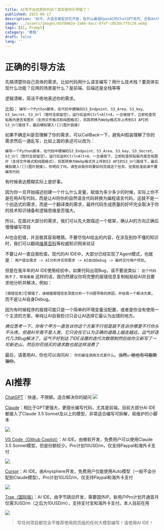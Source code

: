 ```yaml
---
title: AI写不出优质的代码？其实是你引导错了！
published: 2025-06-17
description: '如今，大语言模型百花齐放，有开山鼻祖OpenAI的ChatGPT系列，也有Anthropic开发的代码神器Claude系列。但是，哪怕模型再先进再聪明，如果用它的人使用的方法不对，那再好的模型用起来也是笨笨的'
image: ../assets/images/65f8862e-2a66-4acc-8fef-c8b3dc7f5c29.webp
tags: [AI, Prompt]
category: '教程'
draft: false 
lang: ''
---
```


# 正确的引导方法

先搞清楚你自己具体的需求。比如代码用什么语言编写？用什么技术栈？要具体实现什么功能？应用的场景是什么？是前端、后端还是全栈等等

逻辑清晰，简洁干练地表述你的需求。

比如： `编写一个Python脚本，在代码中硬编码S3_Endpoint、S3_Area、S3_key、S3_Secret、S3_Url（暂时全部留空）。运行后监听Ctrl+Alt+A，一旦被按下，立即检查剪贴板内是否有图片（支持文件格式和纯图格式），将其转换为Webp格式并上传到S3 API的S3_Url路径下，最后模拟键入![](图片链接)`

如果不确定AI是否理解了你的需求，可以CallBack一下，避免AI假装理解了你的需求然后一通乱写，比如上面的表述可以改为：

 `编写一个Python脚本，在代码中硬编码S3_Endpoint、S3_Area、S3_key、S3_Secret、S3_Url（暂时全部留空）。运行后监听Ctrl+Alt+A，一旦被按下，立即检查剪贴板内是否有图片（支持文件格式和纯图格式），将其转换为Webp格式并上传到S3 API的S3_Url路径下，最后模拟键入![](图片链接)。你明白了吗，请告诉我你将要如何完成这个任务，在我批准前请不要编写代码` 

有时候表达模糊实际上是好事。

因为你一旦开始描述创建一个什么什么变量，赋值为多少多少的时候，实际上你不是在用AI写代码，而是让AI将你的自然语言代码转换为编程语言代码，这就不是一个创造式的需求，而是一个翻译类的需求，最终代码生成质量的好坏完全取决于你的技术知识储备和逻辑思维是否强大。

所以，在面对大部分的需求，我们可以先大致描述一个框架，确认AI的方向正确后慢慢编写项目

AI也会犯错，并且极其容易瞎猜。不要尽信AI给出的内容，在涉及到你不懂的知识时，我们可以翻阅[维基百科](https://wikipedia.org)等权威知识网来验证

不要让AI一直自我检查。现代的AI IDE中，大部分已经实现了Agent模式，也就是： `用户提出需求 -> AI分析并实现需求 -> AI自动Debug -> 最终交付用户项目`。

但是在我半年的AI IDE使用经验中，如果代码出现Bug，请不要说类似： `这个代码跑不了，帮我看看` 这样的话，我仍然建议你将完整的报错信息复制粘贴给AI并且要求他分析并解决，例如： 

`[报错信息]它报错了，请根据报错信息深度分析一下问题导致的原因，并给我一个解决方案`，而不是让AI自身Debug。

因为有时候程序的报错可能只是一个简单的环境变量没配置，或者是你没有使用一个主流的方案，单纯让AI自我检讨只会让AI选择它最认为出错的地方。

*换位思考一下，你有个甲方一直告诉你这个方案不行但是就不告诉你哪里不行你头不头疼。但是AI毕竟不是人类，它只会在它认为正确的道路上越走越远，运气好迭代几次Bug解决了，运气不好到达了IDE设置的迭代次数限制然后给你又新写了一坨新史山，然后你花钱买的请求数也就这样浪费了*

最后，请善用AI，你也可以询问AI： `你的最佳调用方式是什么`。~~当然，她也有可能欺骗你~~。

# AI推荐

[ChatGPT](https://chatgpt.com)：快速，不限额。适合解决你的疑问
![](../assets/images/c2e37057-78c9-403f-b3af-e84bdad98f1e.webp)

[Claude](https://claude.ai)：相比于GPT更强大，更擅长编写代码，尤其是前端，目前大部分AI IDE都接入了Claude 3.5 Sonnet及以上的模型，非常适合编写可拆解，易维护的小脚本

![](../assets/images/f9adcc5e-64bc-48f0-8845-893242abec33.webp)

[VS Code（Github Copilot）](https://code.visualstudio.com/)：AI IDE。由微软开发，免费用户可以使用Claude 3.5 Sonnet模型，但是份额较少。Pro计划10USD/m，仅支持Paypal和海外卡支付

![](../assets/images/70b6f916-ba70-45a6-b572-3b32214f0c1f.webp)

[Cursor](https://www.cursor.com)：AI IDE。由Anysphere开发，免费用户仅能使用Auto模型（一般不会分配到Claude模型）。Pro计划10USD/m，仅支持Paypal和海外卡支付

![](../assets/images/4287002f-eb0e-43b0-87b7-1fa43c37a497.webp)

[Trae（国际版）](https://www.trae.ai)：AI IDE。由字节跳动开发，需要国外IP。新用户Pro计划开通首月仅需3USD/m（之后为10USD/m），支持支付宝和海外卡支付。本人目前在用

![](../assets/images/40b76f69-2c50-49d0-b861-05f8879accab.webp)

> 写任何项目都完全不推荐使用网页版的任何大模型编写！请使用AI IDE！
